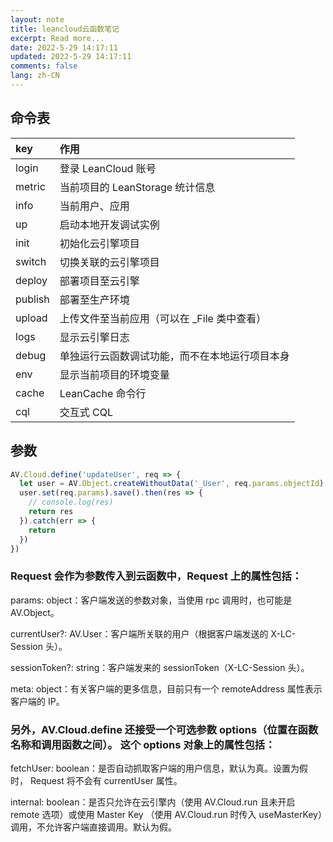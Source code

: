 ```yaml
---
layout: note
title: leancloud云函数笔记
excerpt: Read more...
date: 2022-5-29 14:17:11
updated: 2022-5-29 14:17:11
comments: false
lang: zh-CN
---
```


## 命令表

key | 作用
 :- | :-
login | 登录 LeanCloud 账号
metric | 当前项目的 LeanStorage 统计信息
info|当前用户、应用
up|启动本地开发调试实例
init|初始化云引擎项目
switch|切换关联的云引擎项目
deploy|部署项目至云引擎
publish|部署至生产环境
upload|上传文件至当前应用（可以在 _File 类中查看）
logs|显示云引擎日志
debug|单独运行云函数调试功能，而不在本地运行项目本身
env|显示当前项目的环境变量
cache|LeanCache 命令行
cql|交互式 CQL

## 参数

```js
AV.Cloud.define('updateUser', req => {
  let user = AV.Object.createWithoutData('_User', req.params.objectId)
  user.set(req.params).save().then(res => {
    // console.log(res)
    return res
  }).catch(err => {
    return
  })
})
```

### Request 会作为参数传入到云函数中，Request 上的属性包括：

params: object：客户端发送的参数对象，当使用 rpc 调用时，也可能是 AV.Object。

currentUser?: AV.User：客户端所关联的用户（根据客户端发送的 X-LC-Session 头）。

sessionToken?: string：客户端发来的 sessionToken（X-LC-Session 头）。

meta: object：有关客户端的更多信息，目前只有一个 remoteAddress 属性表示客户端的 IP。

### 另外，AV.Cloud.define 还接受一个可选参数 options（位置在函数名称和调用函数之间）。 这个 options 对象上的属性包括：

fetchUser: boolean：是否自动抓取客户端的用户信息，默认为真。设置为假时，
Request 将不会有 currentUser 属性。

internal: boolean：是否只允许在云引擎内（使用 AV.Cloud.run 且未开启 remote 选项）或使用 Master Key （使用 AV.Cloud.run 时传入 useMasterKey）调用，不允许客户端直接调用。默认为假。
  